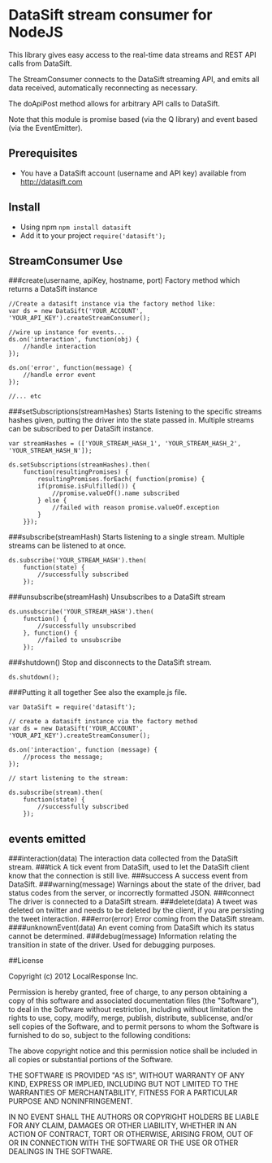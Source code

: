 # DataSift stream consumer for NodeJS

This library gives easy access to the real-time data streams and REST API calls from DataSift.

The StreamConsumer connects to the DataSift streaming API, and emits all data received, automatically reconnecting as necessary.

The doApiPost method allows for arbitrary API calls to DataSift.

Note that this module is promise based (via the Q library) and event based (via the EventEmitter).

## Prerequisites
- You have a DataSift account (username and API key) available from http://datasift.com

## Install
- Using npm `npm install datasift`
- Add it to your project `require('datasift');`

## StreamConsumer Use

###create(username, apiKey, hostname, port)
Factory method which returns a DataSift instance

    //Create a datasift instance via the factory method like:
    var ds = new DataSift('YOUR_ACCOUNT', 'YOUR_API_KEY').createStreamConsumer();

    //wire up instance for events...
    ds.on('interaction', function(obj) {
        //handle interaction
    });

    ds.on('error', function(message) {
        //handle error event
    });

    //... etc

###setSubscriptions(streamHashes)
Starts listening to the specific streams hashes given, putting the driver into the state passed in.
Multiple streams can be subscribed to per DataSift instance.

    var streamHashes = (['YOUR_STREAM_HASH_1', 'YOUR_STREAM_HASH_2', 'YOUR_STREAM_HASH_N']);

    ds.setSubscriptions(streamHashes).then(
        function(resultingPromises) {
            resultingPromises.forEach( function(promise) {
            if(promise.isFulfilled()) {
                //promise.valueOf().name subscribed
            } else {
                //failed with reason promise.valueOf.exception
            }
	    }});

###subscribe(streamHash)
Starts listening to a single stream.  Multiple streams can be listened to at once.

    ds.subscribe('YOUR_STREAM_HASH').then(
        function(state) {
            //successfully subscribed
        });
###unsubscribe(streamHash)
Unsubscribes to a DataSift stream

    ds.unsubscribe('YOUR_STREAM_HASH').then(
        function() {
            //successfully unsubscribed
        }, function() {
            //failed to unsubscribe
        });
###shutdown()
Stop and disconnects to the DataSift stream.

    ds.shutdown();
###Putting it all together
See also the example.js file.

    var DataSift = require('datasift');

    // create a datasift instance via the factory method
    var ds = new DataSift('YOUR_ACCOUNT', 'YOUR_API_KEY').createStreamConsumer();

    ds.on('interaction', function (message) {
        //process the message;
    });

    // start listening to the stream:

    ds.subscribe(stream).then(
        function(state) {
            //successfully subscribed
        });

## events emitted
###interaction(data)
    The interaction data collected from the DataSift stream.
###tick
    A tick event from DataSift, used to let the DataSift client know that the connection is still live.
###success
    A success event from DataSift.
###warning(message)
    Warnings about the state of the driver, bad status codes from the server, or incorrectly formatted JSON.
###connect
    The driver is connected to a DataSift stream.
###delete(data)
    A tweet was deleted on twitter and needs to be deleted by the client, if you are persisting the tweet interaction.
###error(error)
    Error coming from the DataSift stream.
####unknownEvent(data)
    An event coming from DataSift which its status cannot be determined.
###debug(message)
    Information relating the transition in state of the driver.  Used for debugging purposes.

##License

Copyright (c) 2012 LocalResponse Inc.

Permission is hereby granted, free of charge, to any person obtaining a
copy of this software and associated documentation files (the "Software"),
to deal in the Software without restriction, including without limitation
the rights to use, copy, modify, merge, publish, distribute, sublicense,
and/or sell copies of the Software, and to permit persons to whom the
Software is furnished to do so, subject to the following conditions:

The above copyright notice and this permission notice shall be included
in all copies or substantial portions of the Software.

THE SOFTWARE IS PROVIDED "AS IS", WITHOUT WARRANTY OF ANY KIND, EXPRESS OR
IMPLIED, INCLUDING BUT NOT LIMITED TO THE WARRANTIES OF MERCHANTABILITY,
FITNESS FOR A PARTICULAR PURPOSE AND NONINFRINGEMENT.

IN NO EVENT SHALL THE AUTHORS OR COPYRIGHT HOLDERS BE LIABLE FOR ANY CLAIM,
DAMAGES OR OTHER LIABILITY, WHETHER IN AN ACTION OF CONTRACT, TORT OR
OTHERWISE, ARISING FROM, OUT OF OR IN CONNECTION WITH THE SOFTWARE OR THE USE
OR OTHER DEALINGS IN THE SOFTWARE.